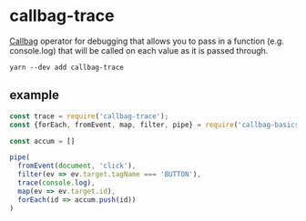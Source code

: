 # callbag-trace

[Callbag](https://github.com/callbag/callbag) operator for debugging that allows you to pass in a function (e.g. console.log) that will be called on each value as it is passed through.

`yarn --dev add callbag-trace`

## example

```js
const trace = require('callbag-trace');
const {forEach, fromEvent, map, filter, pipe} = require('callbag-basics');

const accum = []

pipe(
  fromEvent(document, 'click'),
  filter(ev => ev.target.tagName === 'BUTTON'),
  trace(console.log),
  map(ev => ev.target.id),
  forEach(id => accum.push(id))
)
```
